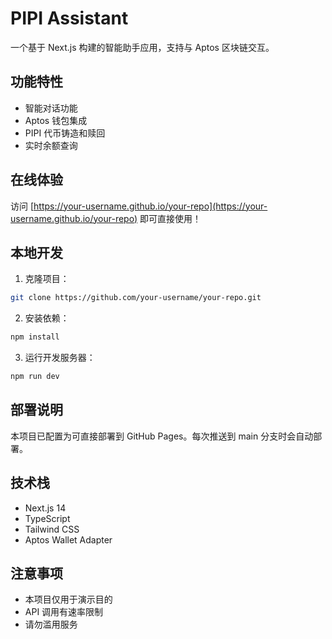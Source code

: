 # PIPI Assistant

一个基于 Next.js 构建的智能助手应用，支持与 Aptos 区块链交互。

## 功能特性

- 智能对话功能
- Aptos 钱包集成
- PIPI 代币铸造和赎回
- 实时余额查询

## 在线体验

访问 [https://your-username.github.io/your-repo](https://your-username.github.io/your-repo) 即可直接使用！

## 本地开发

1. 克隆项目：
```bash
git clone https://github.com/your-username/your-repo.git
```

2. 安装依赖：
```bash
npm install
```

3. 运行开发服务器：
```bash
npm run dev
```

## 部署说明

本项目已配置为可直接部署到 GitHub Pages。每次推送到 main 分支时会自动部署。

## 技术栈

- Next.js 14
- TypeScript
- Tailwind CSS
- Aptos Wallet Adapter

## 注意事项

- 本项目仅用于演示目的
- API 调用有速率限制
- 请勿滥用服务
